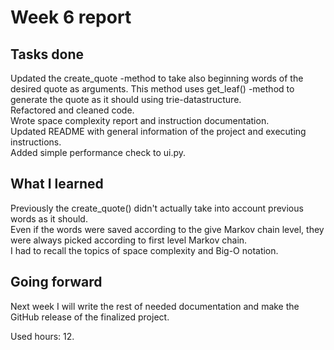# Week 6 report
## Tasks done
Updated the create_quote -method to take also beginning words of the desired quote as arguments. This method uses get_leaf() -method to generate the quote as it should using trie-datastructure. \
Refactored and cleaned code. \
Wrote space complexity report and instruction documentation. \
Updated README with general information of the project and executing instructions. \
Added simple performance check to ui.py.

## What I learned
Previously the create_quote() didn't actually take into account previous words as it should. \
Even if the words were saved according to the give Markov chain level, they were always picked according to first level Markov chain. \
I had to recall the topics of space complexity and Big-O notation. 

## Going forward
Next week I will write the rest of needed documentation and make the GitHub release of the finalized project. 

Used hours: 12.
